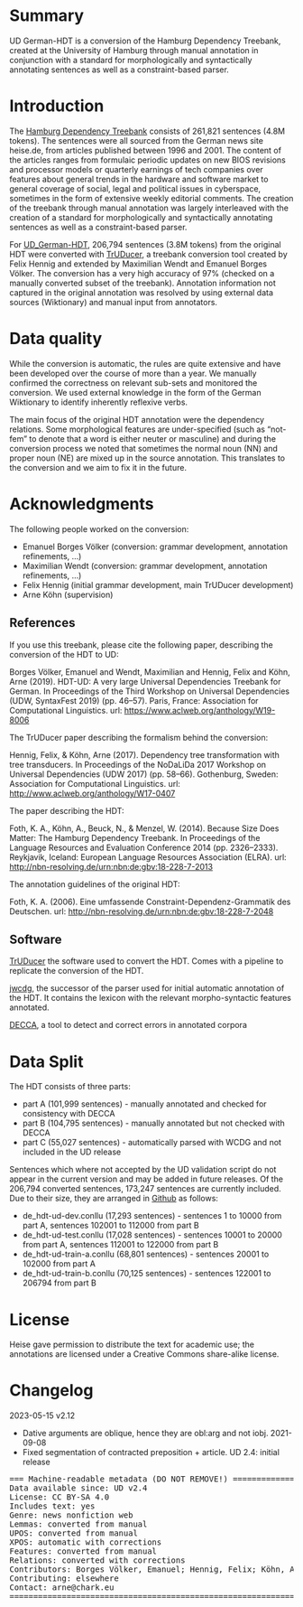 # Summary

UD German-HDT is a conversion of the Hamburg Dependency Treebank,
created at the University of Hamburg through manual annotation in
conjunction with a standard for morphologically and syntactically
annotating sentences as well as a constraint-based parser.


# Introduction

The [Hamburg Dependency Treebank](http://hdl.handle.net/11022/0000-0000-7FC7-2)
consists of 261,821 sentences (4.8M tokens). The sentences were all
sourced from the German news site heise.de, from articles published
between 1996 and 2001. The content of the articles ranges from
formulaic periodic updates on new BIOS revisions and processor models
or quarterly earnings of tech companies over features about general
trends in the hardware and software market to general coverage of
social, legal and political issues in cyberspace, sometimes in the
form of extensive weekly editorial comments. The creation of the
treebank through manual annotation was largely interleaved with the
creation of a standard for morphologically and syntactically
annotating sentences as well as a constraint-based parser.

For [UD_German-HDT](https://github.com/UniversalDependencies/UD_German-HDT),
206,794 sentences (3.8M tokens) from the original HDT were converted
with [TrUDucer](https://gitlab.com/nats/TrUDucer), a treebank
conversion tool created by Felix Hennig and extended by Maximilian
Wendt and Emanuel Borges Völker. The conversion has a very high
accuracy of 97% (checked on a manually converted subset of the
treebank). Annotation information not captured in the original annotation
was resolved by using external data sources (Wiktionary) and manual input
from annotators.

# Data quality

While the conversion is automatic, the rules are quite extensive and
have been developed over the course of more than a year.  We
manually confirmed the correctness on relevant sub-sets and monitored
the conversion.  We used external knowledge in the form of the German
Wiktionary to identify inherently reflexive verbs.

The main focus of the original HDT annotation were the dependency
relations.  Some morphological features are under-specified (such as
“not-fem” to denote that a word is either neuter or masculine) and
during the conversion process we noted that sometimes the normal noun
(NN) and proper noun (NE) are mixed up in the source annotation. This
translates to the conversion and we aim to fix it in the future.

# Acknowledgments

The following people worked on the conversion:
 - Emanuel Borges Völker (conversion: grammar development, annotation refinements, …)
 - Maximilian Wendt (conversion: grammar development, annotation refinements, …)
 - Felix Hennig (initial grammar development, main TrUDucer development)
 - Arne Köhn (supervision)


## References

If you use this treebank, please cite the following paper, describing
the conversion of the HDT to UD:

Borges Völker, Emanuel and Wendt, Maximilian and Hennig, Felix and
Köhn, Arne (2019).  HDT-UD: A very large Universal Dependencies
Treebank for German. In Proceedings of the Third Workshop on Universal
Dependencies (UDW, SyntaxFest 2019) (pp. 46–57). Paris, France:
Association for Computational Linguistics.  url:
https://www.aclweb.org/anthology/W19-8006



The TrUDucer paper describing the formalism behind the conversion:

Hennig, Felix, & Köhn, Arne (2017). Dependency tree transformation
with tree transducers. In Proceedings of the NoDaLiDa 2017 Workshop on
Universal Dependencies (UDW 2017) (pp. 58–66). Gothenburg, Sweden:
Association for Computational Linguistics.  url:
http://www.aclweb.org/anthology/W17-0407


The paper describing the HDT:

Foth, K. A., Köhn, A., Beuck, N., & Menzel, W. (2014). Because Size
Does Matter: The Hamburg Dependency Treebank.  In Proceedings of the
Language Resources and Evaluation Conference 2014
(pp. 2326–2333). Reykjavik, Iceland: European Language Resources
Association (ELRA).  url:
http://nbn-resolving.de/urn:nbn:de:gbv:18-228-7-2013


The annotation guidelines of the original HDT:

Foth, K. A. (2006). Eine umfassende Constraint-Dependenz-Grammatik des
Deutschen. url: http://nbn-resolving.de/urn:nbn:de:gbv:18-228-7-2048


## Software

[TrUDucer](https://gitlab.com/nats/truducer) the software used to
convert the HDT.  Comes with a pipeline to replicate the conversion of
the HDT.

[jwcdg](https://gitlab.com/nats/jwcdg), the successor of the parser
used for initial automatic annotation of the HDT.  It contains the
lexicon with the relevant morpho-syntactic features annotated.

[DECCA](http://sifnos.sfs.uni-tuebingen.de/decca/), a tool to detect
and correct errors in annotated corpora


# Data Split

The HDT consists of three parts:
- part A (101,999 sentences) - manually annotated and checked for consistency with DECCA
- part B (104,795 sentences) - manually annotated but not checked with DECCA
- part C (55,027 sentences) - automatically parsed with WCDG and not included in the UD release

Sentences which where not accepted by the UD validation script do not appear in the current version and may be added in future releases. Of the 206,794 converted sentences, 173,247 sentences are currently included.
Due to their size, they are arranged in [Github](https://github.com/UniversalDependencies/UD_German-HDT) as follows:
- de_hdt-ud-dev.conllu (17,293 sentences) - sentences 1 to 10000 from part A, sentences 102001 to 112000 from part B
- de_hdt-ud-test.conllu (17,028 sentences) - sentences 10001 to 20000 from part A, sentences 112001 to 122000 from part B
- de_hdt-ud-train-a.conllu (68,801 sentences) - sentences 20001 to 102000 from part A
- de_hdt-ud-train-b.conllu (70,125 sentences) - sentences 122001 to 206794 from part B

# License

Heise gave permission to distribute the text for academic use; the
annotations are licensed under a Creative Commons share-alike license.


# Changelog

2023-05-15 v2.12
  * Dative arguments are oblique, hence they are obl:arg and not iobj.
2021-09-08
  * Fixed segmentation of contracted preposition + article.
UD 2.4: initial release

<pre>
=== Machine-readable metadata (DO NOT REMOVE!) ================================
Data available since: UD v2.4
License: CC BY-SA 4.0
Includes text: yes
Genre: news nonfiction web
Lemmas: converted from manual
UPOS: converted from manual
XPOS: automatic with corrections
Features: converted from manual
Relations: converted with corrections
Contributors: Borges Völker, Emanuel; Hennig, Felix; Köhn, Arne; Wendt, Maximilan
Contributing: elsewhere
Contact: arne@chark.eu
===============================================================================
</pre>
